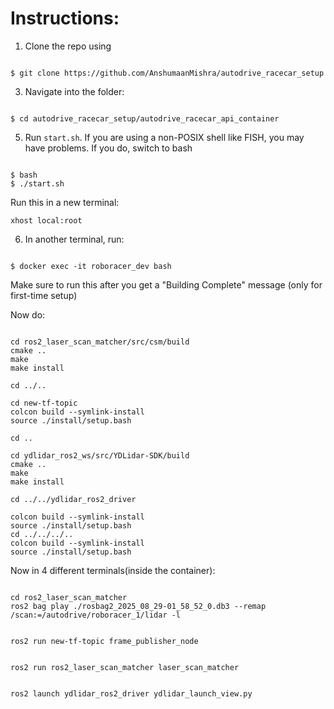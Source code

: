 # Instructions:
1. Clone the repo using
```

$ git clone https://github.com/AnshumaanMishra/autodrive_racecar_setup

```
3. Navigate into the folder:
```

$ cd autodrive_racecar_setup/autodrive_racecar_api_container

```
5. Run `start.sh`. If you are using a non-POSIX shell like FISH, you may have problems. If you do, switch to bash
```

$ bash
$ ./start.sh

```
Run this in a new terminal:
```
xhost local:root
```

6. In another terminal, run:
```

$ docker exec -it roboracer_dev bash

```
Make sure to run this after you get a "Building Complete" message (only for first-time setup)


Now do: 
```

cd ros2_laser_scan_matcher/src/csm/build
cmake ..
make
make install

cd ../..

cd new-tf-topic
colcon build --symlink-install
source ./install/setup.bash

cd ..

cd ydlidar_ros2_ws/src/YDLidar-SDK/build
cmake ..
make
make install

cd ../../ydlidar_ros2_driver

colcon build --symlink-install
source ./install/setup.bash
cd ../../../..
colcon build --symlink-install
source ./install/setup.bash

```

Now in 4 different terminals(inside the container):
```

cd ros2_laser_scan_matcher
ros2 bag play ./rosbag2_2025_08_29-01_58_52_0.db3 --remap /scan:=/autodrive/roboracer_1/lidar -l

```
```

ros2 run new-tf-topic frame_publisher_node

```
```

ros2 run ros2_laser_scan_matcher laser_scan_matcher

```
```

ros2 launch ydlidar_ros2_driver ydlidar_launch_view.py

```

